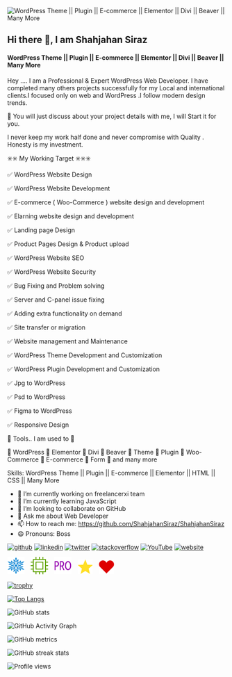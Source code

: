 

![WordPress Theme || Plugin || E-commerce || Elementor || Divi || Beaver || Many More](https://media.licdn.com/dms/image/D5616AQGELgydlq9ewQ/profile-displaybackgroundimage-shrink_350_1400/0/1681770892218?e=1692230400&v=beta&t=g-JzTcXmju9WYpGzyEux4Ml7BoXDAcNTJIeIyxu8K3Q)

## Hi there 👋, I am Shahjahan Siraz
#### WordPress Theme || Plugin || E-commerce || Elementor || Divi || Beaver || Many More

Hey ....
 I am a Professional & Expert WordPress Web Developer. I have completed many others projects successfully for my Local and international clients.I focused only on web and WordPress .I follow modern design trends.

🎁 You will just discuss about your project details with me, I will Start it for you.


I never keep my work half done and never compromise with Quality . Honesty is my investment.


✳️✳️ My Working Target ✳️✳️✳️

✅ WordPress Website Design 

✅ WordPress Website Development

✅ E-commerce ( Woo-Commerce ) website design and development

✅ Elarning website design and development

✅ Landing page Design

✅ Product Pages Design & Product upload

✅ WordPress Website SEO

✅ WordPress Website Security

✅ Bug Fixing and Problem solving

✅ Server and C-panel issue fixing

✅ Adding extra functionality on demand

✅ Site transfer or migration

✅ Website management and Maintenance

✅ WordPress Theme Development and Customization

✅ WordPress Plugin Development and Customization

✅ Jpg to WordPress 

✅ Psd to WordPress 


✅ Figma to WordPress 

✅ Responsive Design




 🎁 Tools.. I am used to 🎁

🔰 WordPress
🔰 Elementor
🔰 Divi
🔰 Beaver
🔰 Theme
🔰 Plugin
🔰 Woo-Commerce
🔰 E-commerce
🔰 Form
🔰 and many more

Skills: WordPress Theme || Plugin || E-commerce || Elementor  || HTML  || CSS || Many More

- 🔭 I’m currently working on freelancerxi team 
- 🌱 I’m currently learning JavaScript  
- 👯 I’m looking to collaborate on GitHub 
- 💬 Ask me about Web Developer 
- 📫 How to reach me: https://github.com/ShahjahanSiraz/ShahjahanSiraz 
- 😄 Pronouns: Boss 


[<img src='https://cdn.jsdelivr.net/npm/simple-icons@3.0.1/icons/github.svg' alt='github' height='40'>](https://github.com/ShahjahanSiraz)  [<img src='https://cdn.jsdelivr.net/npm/simple-icons@3.0.1/icons/linkedin.svg' alt='linkedin' height='40'>](https://www.linkedin.com/in/shahjahansiraz6580/)  [<img src='https://cdn.jsdelivr.net/npm/simple-icons@3.0.1/icons/twitter.svg' alt='twitter' height='40'>](https://twitter.com/Shahjahan987650)  [<img src='https://cdn.jsdelivr.net/npm/simple-icons@3.0.1/icons/stackoverflow.svg' alt='stackoverflow' height='40'>](https://stackoverflow.com/users/https://stackoverflow.com/users/edit/21952044)  [<img src='https://cdn.jsdelivr.net/npm/simple-icons@3.0.1/icons/youtube.svg' alt='YouTube' height='40'>](https://www.youtube.com/channel/Shahjahan_6580)  [<img src='https://cdn.jsdelivr.net/npm/simple-icons@3.0.1/icons/icloud.svg' alt='website' height='40'>](http://shahjahan.lovestoblog.com/)  

<a href='https://archiveprogram.github.com/'><img src='https://raw.githubusercontent.com/acervenky/animated-github-badges/master/assets/acbadge.gif' width='40' height='40'></a> <a href='https://docs.github.com/en/developers'><img src='https://raw.githubusercontent.com/acervenky/animated-github-badges/master/assets/devbadge.gif' width='40' height='40'></a> <a href='https://github.com/pricing'><img src='https://raw.githubusercontent.com/acervenky/animated-github-badges/master/assets/pro.gif' width='40' height='40'></a> <a href='https://stars.github.com/'><img src='https://raw.githubusercontent.com/acervenky/animated-github-badges/master/assets/starbadge.gif' width='35' height='35'></a> <a href='https://docs.github.com/en/github/supporting-the-open-source-community-with-github-sponsors'><img src='https://raw.githubusercontent.com/acervenky/animated-github-badges/master/assets/sponsorbadge.gif' width='35' height='35'></a> 

[![trophy](https://github-profile-trophy.vercel.app/?username=ShahjahanSiraz)](https://github.com/ryo-ma/github-profile-trophy)

[![Top Langs](https://github-readme-stats.vercel.app/api/top-langs/?username=ShahjahanSiraz)](https://github.com/anuraghazra/github-readme-stats)

![GitHub stats](https://github-readme-stats.vercel.app/api?username=ShahjahanSiraz&show_icons=true&count_private=true)  

![GitHub Activity Graph](https://activity-graph.herokuapp.com/graph?username=ShahjahanSiraz)  

![GitHub metrics](https://metrics.lecoq.io/ShahjahanSiraz)  

![GitHub streak stats](https://streak-stats.demolab.com/?user=ShahjahanSiraz)  

![Profile views](https://gpvc.arturio.dev/ShahjahanSiraz)  
